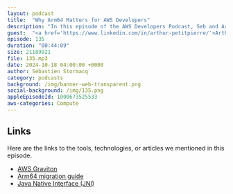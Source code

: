 ```yaml
---
layout: podcast
title:  "Why Arm64 Matters for AWS Developers"
description: "In this episode of the AWS Developers Podcast, Seb and Arthur discuss the Graviton processors and the Arm64 architecture. They explore the evolution of AWS's custom hardware, the benefits of adopting Arm architecture for AWS and developers, and the ease of porting applications to Arm64. The conversation also covers the challenges faced during migration, strategies for performance optimization, and the future of Graviton in AWS."
guest:  "<a href='https://www.linkedin.com/in/arthur-petitpierre/'>Arthur PetitPierre</a>, Solution Architect, AWS"
episode: 135
duration: "00:44:09" 
size: 21189921
file: 135.mp3	
date: 2024-10-18 04:00:00 +0000
author: Sébastien Stormacq
category: podcasts
background: /img/banner-web-transparent.png
social-background: /img/135.png
appleEpisodeId: 1000673525533
aws-categories: Compute
---
```


## Links

Here are the links to the tools, technologies, or articles we mentioned in this episode.

- [AWS Graviton](https://aws.amazon.com/ec2/graviton/)
- [Arm64 migration guide](https://github.com/aws/aws-graviton-getting-started/blob/main/transition-guide.md)
- [Java Native Interface (JNI)](https://en.wikipedia.org/wiki/Java_Native_Interface)